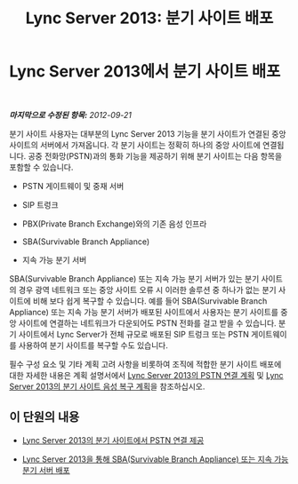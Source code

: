 ﻿---
title: 'Lync Server 2013: 분기 사이트 배포'
TOCTitle: 분기 사이트 배포
ms:assetid: 1475dee0-66ae-4ee5-b6f1-7409b4bbff45
ms:mtpsurl: https://technet.microsoft.com/ko-kr/library/Gg398217(v=OCS.15)
ms:contentKeyID: 49302891
ms.date: 08/10/2015
mtps_version: v=OCS.15
ms.translationtype: HT
---

# Lync Server 2013에서 분기 사이트 배포

 

_**마지막으로 수정된 항목:** 2012-09-21_

분기 사이트 사용자는 대부분의 Lync Server 2013 기능을 분기 사이트가 연결된 중앙 사이트의 서버에서 가져옵니다. 각 분기 사이트는 정확히 하나의 중앙 사이트에 연결됩니다. 공중 전화망(PSTN)과의 통화 기능을 제공하기 위해 분기 사이트는 다음 항목을 포함할 수 있습니다.

  - PSTN 게이트웨이 및 중재 서버

  - SIP 트렁크

  - PBX(Private Branch Exchange)와의 기존 음성 인프라

  - SBA(Survivable Branch Appliance)

  - 지속 가능 분기 서버

SBA(Survivable Branch Appliance) 또는 지속 가능 분기 서버가 있는 분기 사이트의 경우 광역 네트워크 또는 중앙 사이트 오류 시 이러한 솔루션 중 하나가 없는 분기 사이트에 비해 보다 쉽게 복구할 수 있습니다. 예를 들어 SBA(Survivable Branch Appliance) 또는 지속 가능 분기 서버가 배포된 사이트에서 사용자는 분기 사이트를 중앙 사이트에 연결하는 네트워크가 다운되어도 PSTN 전화를 걸고 받을 수 있습니다. 분기 사이트에서 Lync Server가 전체 규모로 배포된 SIP 트렁크 또는 PSTN 게이트웨이를 사용하여 분기 사이트를 복구할 수도 있습니다.

필수 구성 요소 및 기타 계획 고려 사항을 비롯하여 조직에 적합한 분기 사이트 배포에 대한 자세한 내용은 계획 설명서에서 [Lync Server 2013의 PSTN 연결 계획](lync-server-2013-planning-for-pstn-connectivity.md) 및 [Lync Server 2013의 분기 사이트 음성 복구 계획](lync-server-2013-planning-for-branch-site-voice-resiliency.md)을 참조하십시오.

## 이 단원의 내용

  - [Lync Server 2013의 분기 사이트에서 PSTN 연결 제공](lync-server-2013-providing-pstn-connectivity-at-a-branch-site.md)

  - [Lync Server 2013을 통해 SBA(Survivable Branch Appliance) 또는 지속 가능 분기 서버 배포](lync-server-2013-deploying-a-survivable-branch-appliance-or-server.md)

